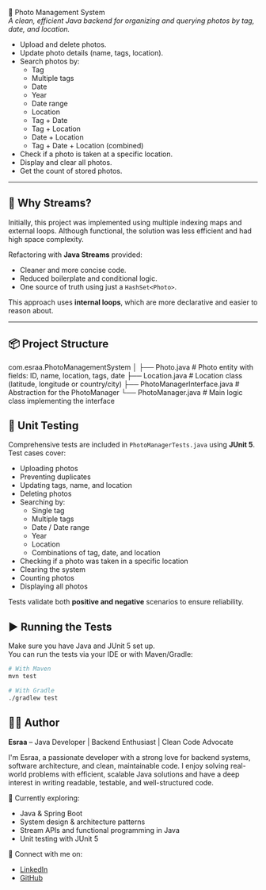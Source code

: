 📸 Photo Management System  
*A clean, efficient Java backend for organizing and querying photos by tag, date, and location.*

- Upload and delete photos.
- Update photo details (name, tags, location).
- Search photos by:
  - Tag
  - Multiple tags
  - Date
  - Year
  - Date range
  - Location
  - Tag + Date
  - Tag + Location
  - Date + Location
  - Tag + Date + Location (combined)
- Check if a photo is taken at a specific location.
- Display and clear all photos.
- Get the count of stored photos.

---

## 🧠 Why Streams?

Initially, this project was implemented using multiple indexing maps and external loops. Although functional, the solution was less efficient and had high space complexity.

Refactoring with **Java Streams** provided:
- Cleaner and more concise code.
- Reduced boilerplate and conditional logic.
- One source of truth using just a `HashSet<Photo>`.

This approach uses **internal loops**, which are more declarative and easier to reason about.

---

## 📦 Project Structure


com.esraa.PhotoManagementSystem
│
├── Photo.java                  # Photo entity with fields: ID, name, location, tags, date
├── Location.java               # Location class (latitude, longitude or country/city)
├── PhotoManagerInterface.java  # Abstraction for the PhotoManager
└── PhotoManager.java           # Main logic class implementing the interface



## 🧪 Unit Testing

Comprehensive tests are included in `PhotoManagerTests.java` using **JUnit 5**.  
Test cases cover:

- Uploading photos
- Preventing duplicates
- Updating tags, name, and location
- Deleting photos
- Searching by:
  - Single tag
  - Multiple tags
  - Date / Date range
  - Year
  - Location
  - Combinations of tag, date, and location
- Checking if a photo was taken in a specific location
- Clearing the system
- Counting photos
- Displaying all photos

Tests validate both **positive and negative** scenarios to ensure reliability.


## ▶️ Running the Tests

Make sure you have Java and JUnit 5 set up.  
You can run the tests via your IDE or with Maven/Gradle:

```bash
# With Maven
mvn test

# With Gradle
./gradlew test

```

## 👩‍💻 Author

**Esraa** – Java Developer | Backend Enthusiast | Clean Code Advocate

I'm Esraa, a passionate developer with a strong love for backend systems, software architecture, and clean, maintainable code. I enjoy solving real-world problems with efficient, scalable Java solutions and have a deep interest in writing readable, testable, and well-structured code.

📌 Currently exploring:
- Java & Spring Boot
- System design & architecture patterns
- Stream APIs and functional programming in Java
- Unit testing with JUnit 5


🔗 Connect with me on:
- [LinkedIn](https://www.linkedin.com/in/esraa-refaat-kassem/)
- [GitHub](https://github.com/IsraaRefaat)
